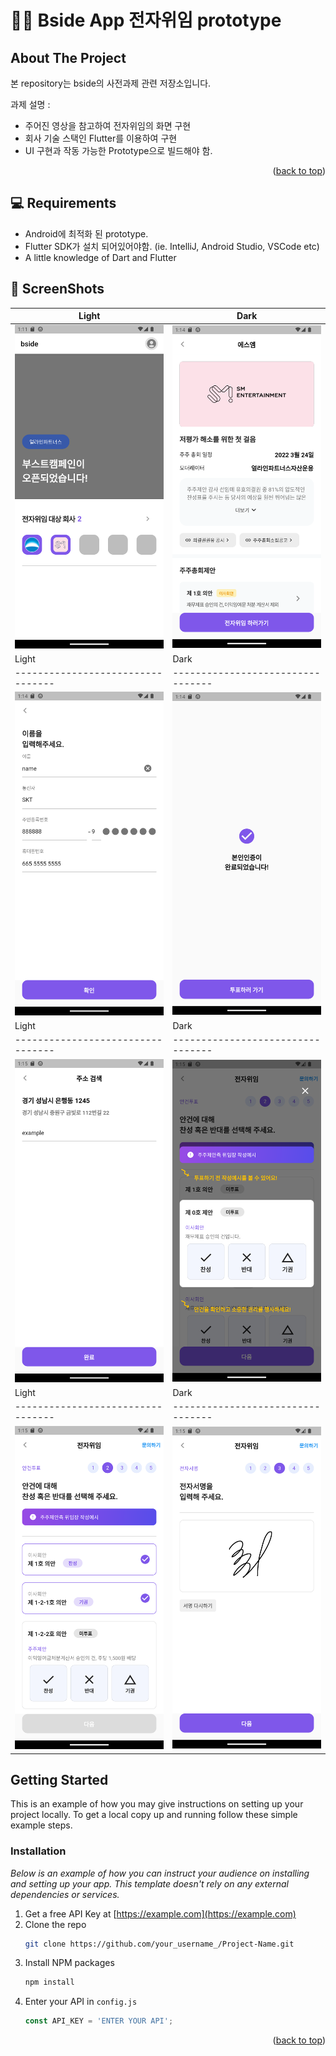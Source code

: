 # 📖📖 Bside App 전자위임 prototype

## About The Project

본 repository는 bside의 사전과제 관련 저장소입니다.

과제 설명 :
* 주어진 영상을 참고하여 전자위임의 화면 구현
* 회사 기술 스택인 Flutter를 이용하여 구현
* UI 구현과 작동 가능한 Prototype으로 빌드해야 함.

<p align="right">(<a href="#readme-top">back to top</a>)</p>


## 💻 Requirements

- Android에 최적화 된 prototype.
- Flutter SDK가 설치 되어있어야함. (ie. IntelliJ, Android Studio, VSCode etc)
- A little knowledge of Dart and Flutter

## 📸 ScreenShots


| Light                             | Dark                              |
| --------------------------------- | --------------------------------- |
| <img src="assets/capture/1.png" width="400">  | <img src="assets/capture/2.png" width="400">  |
| Light                             | Dark                              |
| --------------------------------- | --------------------------------- |
| <img src="assets/capture/3.png" width="400">  | <img src="assets/capture/4.png" width="400">  |
| Light                             | Dark                              |
| --------------------------------- | --------------------------------- |
| <img src="assets/capture/5.png" width="400">  | <img src="assets/capture/6.png" width="400">  |
| Light                             | Dark                              |
| --------------------------------- | --------------------------------- |
| <img src="assets/capture/7.png" width="400">  | <img src="assets/capture/8.png" width="400">  |


<!-- GETTING STARTED -->
## Getting Started

This is an example of how you may give instructions on setting up your project locally.
To get a local copy up and running follow these simple example steps.


### Installation

_Below is an example of how you can instruct your audience on installing and setting up your app. This template doesn't rely on any external dependencies or services._

1. Get a free API Key at [https://example.com](https://example.com)
2. Clone the repo
   ```sh
   git clone https://github.com/your_username_/Project-Name.git
   ```
3. Install NPM packages
   ```sh
   npm install
   ```
4. Enter your API in `config.js`
   ```js
   const API_KEY = 'ENTER YOUR API';
   ```

<p align="right">(<a href="#readme-top">back to top</a>)</p>


